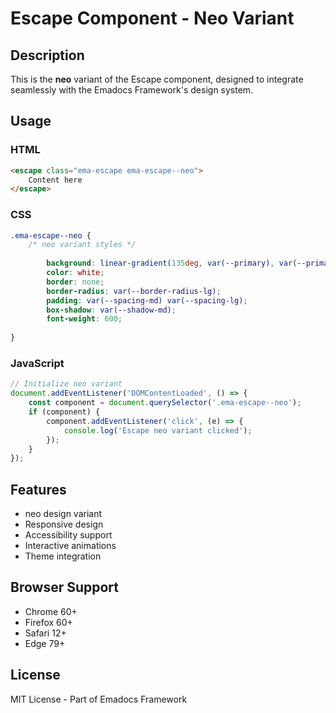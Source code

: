 # Escape Component - Neo Variant

## Description
This is the **neo** variant of the Escape component, designed to integrate seamlessly with the Emadocs Framework's design system.

## Usage

### HTML
```html
<escape class="ema-escape ema-escape--neo">
    Content here
</escape>
```

### CSS
```css
.ema-escape--neo {
    /* neo variant styles */
    
        background: linear-gradient(135deg, var(--primary), var(--primary-dark));
        color: white;
        border: none;
        border-radius: var(--border-radius-lg);
        padding: var(--spacing-md) var(--spacing-lg);
        box-shadow: var(--shadow-md);
        font-weight: 600;
    
}
```

### JavaScript
```javascript
// Initialize neo variant
document.addEventListener('DOMContentLoaded', () => {
    const component = document.querySelector('.ema-escape--neo');
    if (component) {
        component.addEventListener('click', (e) => {
            console.log('Escape neo variant clicked');
        });
    }
});
```

## Features
- neo design variant
- Responsive design
- Accessibility support
- Interactive animations
- Theme integration

## Browser Support
- Chrome 60+
- Firefox 60+
- Safari 12+
- Edge 79+

## License
MIT License - Part of Emadocs Framework
